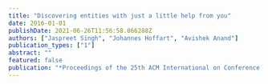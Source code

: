 ```yaml
---
title: "Discovering entities with just a little help from you"
date: 2016-01-01
publishDate: 2021-06-26T11:56:58.066288Z
authors: ["Jaspreet Singh", "Johannes Hoffart", "Avishek Anand"]
publication_types: ["1"]
abstract: ""
featured: false
publication: "*Proceedings of the 25th ACM International on Conference on Information and Knowledge Management*"
---
```


